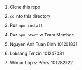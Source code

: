 1. Clone this repo
2. `cd` into this directory
3. Run `npm install`
4. Run `npm start`
   w
   Team Member:

5. Nguyen Anh Tuan Dinh 101201831
6. Lobsang Tenzin 101247081
7. Wilmar Lopez Perez 101282922
